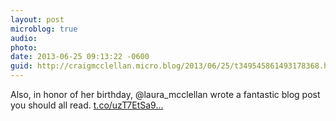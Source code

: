 ```yaml
---
layout: post
microblog: true
audio: 
photo: 
date: 2013-06-25 09:13:22 -0600
guid: http://craigmcclellan.micro.blog/2013/06/25/t349545861493178368.html
---
```

Also, in honor of her birthday, @laura_mcclellan wrote a fantastic blog post you should all read. [t.co/uzT7EtSa9...](http://t.co/uzT7EtSa9K)
